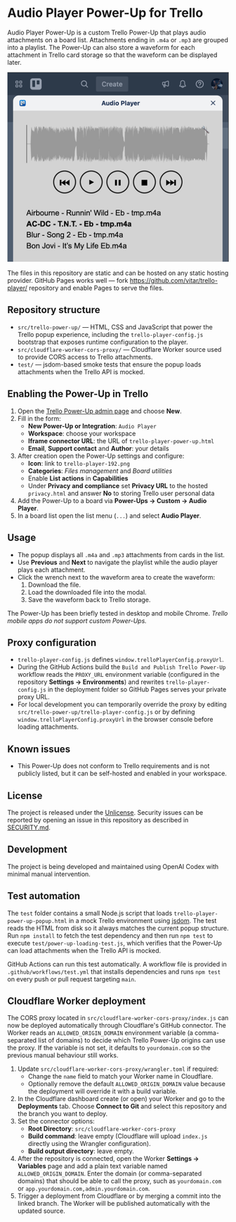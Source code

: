 # Audio Player Power-Up for Trello

Audio Player Power-Up is a custom Trello Power-Up that plays audio attachments on a board list. Attachments ending in `.m4a` or `.mp3` are grouped into a playlist.  The Power-Up can also store a waveform for each attachment in Trello card storage so that the waveform can be displayed later.

<img src="trello-player-screenshot.png" width="600">

The files in this repository are static and can be hosted on any static hosting provider.  GitHub Pages works well &mdash; fork https://github.com/vitar/trello-player/ repository and enable Pages to serve the files.

## Repository structure
- `src/trello-power-up/` &mdash; HTML, CSS and JavaScript that power the Trello popup experience, including the `trello-player-config.js` bootstrap that exposes runtime configuration to the player.
- `src/cloudflare-worker-cors-proxy/` &mdash; Cloudflare Worker source used to provide CORS access to Trello attachments.
- `test/` &mdash; jsdom-based smoke tests that ensure the popup loads attachments when the Trello API is mocked.

## Enabling the Power-Up in Trello
1. Open the [Trello Power-Up admin page](https://trello.com/power-ups/admin) and choose **New**.
2. Fill in the form:
   - **New Power-Up or Integration**: `Audio Player`
   - **Workspace**: choose your workspace
   - **Iframe connector URL**: the URL of `trello-player-power-up.html`
   - **Email**, **Support contact** and **Author**: your details
3. After creation open the Power-Up settings and configure:
   - **Icon**: link to `trello-player-192.png`
   - **Categories**: *Files management* and *Board utilities*
   - Enable **List actions** in **Capabilities**
   - Under **Privacy and compliance** set **Privacy URL** to the hosted `privacy.html` and answer **No** to storing Trello user personal data
4. Add the Power-Up to a board via **Power-Ups → Custom → Audio Player**.
5. In a board list open the list menu (`...`) and select **Audio Player**.

## Usage
- The popup displays all `.m4a` and `.mp3` attachments from cards in the list.
- Use **Previous** and **Next** to navigate the playlist while the audio player plays each attachment.
- Click the wrench next to the waveform area to create the waveform:
  1. Download the file.
  2. Load the downloaded file into the modal.
  3. Save the waveform back to Trello storage.

The Power-Up has been briefly tested in desktop and mobile Chrome.
_Trello mobile apps do not support custom Power-Ups._

## Proxy configuration
- `trello-player-config.js` defines `window.trelloPlayerConfig.proxyUrl`.
- During the GitHub Actions build the `Build and Publish Trello Power-Up` workflow reads the `PROXY_URL` environment variable
  (configured in the repository **Settings → Environments**) and rewrites `trello-player-config.js` in the deployment folder so
  GitHub Pages serves your private proxy URL.
- For local development you can temporarily override the proxy by editing `src/trello-power-up/trello-player-config.js` or by
  defining `window.trelloPlayerConfig.proxyUrl` in the browser console before loading attachments.

## Known issues
- This Power-Up does not conform to Trello requirements and is not publicly listed, but it can be self-hosted and enabled in your workspace.

## License
The project is released under the [Unlicense](LICENSE).  Security issues can be reported by opening an issue in this repository as described in [SECURITY.md](SECURITY.md).

## Development
The project is being developed and maintained using OpenAI Codex with minimal manual intervention.

## Test automation
The `test` folder contains a small Node.js script that loads
`trello-player-power-up-popup.html` in a mock Trello environment using
[jsdom](https://github.com/jsdom/jsdom). The test reads the HTML from disk so it
always matches the current popup structure. Run `npm install` to fetch the test
dependency and then run `npm test` to execute `test/power-up-loading-test.js`,
which verifies that the Power-Up can load attachments when the Trello API is
mocked.

GitHub Actions can run this test automatically.  A workflow file is provided in
`.github/workflows/test.yml` that installs dependencies and runs `npm test` on
every push or pull request targeting `main`.

## Cloudflare Worker deployment

The CORS proxy located in `src/cloudflare-worker-cors-proxy/index.js` can now be
deployed automatically through Cloudflare's GitHub connector. The Worker reads
an `ALLOWED_ORIGIN_DOMAIN` environment variable (a comma-separated list of
domains) to decide which Trello Power-Up origins can use the proxy. If the
variable is not set, it defaults to `yourdomain.com` so the previous manual
behaviour still works.

1. Update `src/cloudflare-worker-cors-proxy/wrangler.toml` if required:
   - Change the `name` field to match your Worker name in Cloudflare.
   - Optionally remove the default `ALLOWED_ORIGIN_DOMAIN` value because the
     deployment will override it with a build variable.
2. In the Cloudflare dashboard create (or open) your Worker and go to the
   **Deployments** tab. Choose **Connect to Git** and select this repository and
   the branch you want to deploy.
3. Set the connector options:
   - **Root Directory**: `src/cloudflare-worker-cors-proxy`
   - **Build command**: leave empty (Cloudflare will upload `index.js` directly
     using the Wrangler configuration).
   - **Build output directory**: leave empty.
4. After the repository is connected, open the Worker **Settings → Variables**
   page and add a plain text variable named `ALLOWED_ORIGIN_DOMAIN`. Enter the
   domain (or comma-separated domains) that should be able to call the proxy,
   such as `yourdomain.com` or `app.yourdomain.com,admin.yourdomain.com`.
5. Trigger a deployment from Cloudflare or by merging a commit into the linked
   branch. The Worker will be published automatically with the updated source.
